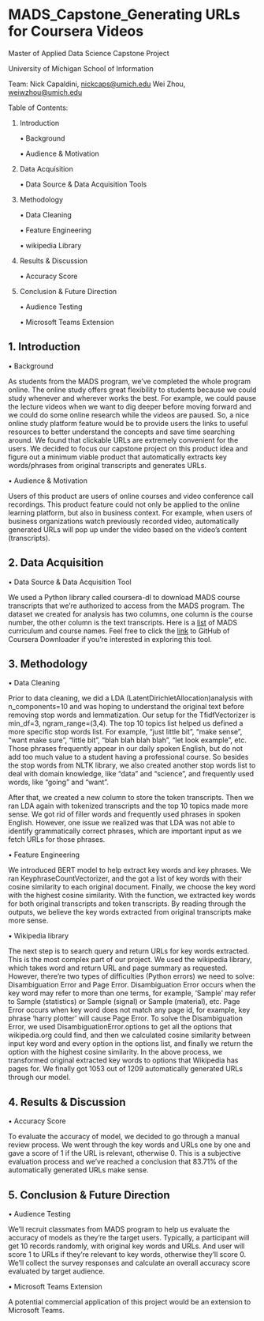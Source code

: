 # MADS_Capstone_Generating URLs for Coursera Videos
Master of Applied Data Science Capstone Project 

University of Michigan School of Information

Team: 
Nick Capaldini, nickcaps@umich.edu
Wei Zhou, weiwzhou@umich.edu


Table of Contents: 

1.	Introduction

    •	Background

    •	Audience & Motivation

2.	Data Acquisition

    •	Data Source & Data Acquisition Tools 

3.	Methodology

    •	Data Cleaning

    •	Feature Engineering

    •	wikipedia Library

4.	Results & Discussion

    •	Accuracy Score

5.	Conclusion & Future Direction

    •	Audience Testing

    •	Microsoft Teams Extension




## 1. Introduction

•	Background

As students from the MADS program, we’ve completed the whole program online. The online study offers great flexibility to students because we could study whenever and wherever works the best. For example, we could pause the lecture videos when we want to dig deeper before moving forward and we could do some online research while the videos are paused. So, a nice online study platform feature would be to provide users the links to useful resources to better understand the concepts and save time searching around. We found that clickable URLs are extremely convenient for the users. We decided to focus our capstone project on this product idea and figure out a minimum viable product that automatically extracts key words/phrases from original transcripts and generates URLs.

•	Audience & Motivation

Users of this product are users of online courses and video conference call recordings. This product feature could not only be applied to the online learning platform, but also in business context. For example, when users of business organizations watch previously recorded video, automatically generated URLs will pop up under the video based on the video’s content (transcripts).

## 2. Data Acquisition

•	Data Source & Data Acquisition Tool

We used a Python library called coursera-dl to download MADS course transcripts that we’re authorized to access from the MADS program. The dataset we created for analysis has two columns, one column is the course number, the other column is the text transcripts. 
Here is a [list](https://www.si.umich.edu/programs/master-applied-data-science-online/curriculum/mads-courses) of MADS curriculum and course names. Feel free to click the [link](https://github.com/coursera-dl/coursera-dl#coursera-downloader) to GitHub of Coursera Downloader if you’re interested in exploring this tool.


## 3. Methodology

•	Data Cleaning

Prior to data cleaning, we did a LDA (LatentDirichletAllocation)analysis with n_components=10 and was hoping to understand the original text before removing stop words and lemmatization. Our setup for the TfidfVectorizer is min_df=3, ngram_range=(3,4).  The top 10 topics list helped us defined a more specific stop words list. For example, “just little bit”, “make sense”, “want make sure”, “little bit”, “blah blah blah blah”, “let look example”, etc. Those phrases frequently appear in our daily spoken English, but do not add too much value to a student having a professional course. So besides the stop words from NLTK library, we also created another stop words list to deal with domain knowledge, like “data” and “science”, and frequently used words, like “going” and “want”. 

After that, we created a new column to store the token transcripts. Then we ran LDA again with tokenized transcripts and the top 10 topics made more sense. We got rid of filler words and frequently used phrases in spoken English. However, one issue we realized was that LDA was not able to identify grammatically correct phrases, which are important input as we fetch URLs for those phrases. 

•	Feature Engineering

We introduced BERT model to help extract key words and key phrases. We ran KeyphraseCountVectorizer, and the got a list of key words with their cosine similarity to each original document. Finally, we choose the key word with the highest cosine similarity. With the function, we extracted key words for both original transcripts and token transcripts. By reading through the outputs, we believe the key words extracted from original transcripts make more sense. 

•	Wikipedia library

The next step is to search query and return URLs for key words extracted. This is the most complex part of our project.  We used the wikipedia library, which takes word and return URL and page summary as requested. However, there’re two types of difficulties (Python errors) we need to solve: Disambiguation Error and Page Error. Disambiguation Error occurs when the key word may refer to more than one terms, for example, ‘Sample’ may refer to Sample (statistics) or Sample (signal) or Sample (material), etc. Page Error occurs when key word does not match any page id, for example, key phrase ‘harry plotter’ will cause Page Error. To solve the Disambiguation Error, we used DisambiguationError.options  to get all the options that wikipedia.org could find, and then we calculated cosine similarity between input key word and every option in the options list, and finally we return the option with the highest cosine similarity. In the above process, we transformed original extracted key words to options that Wikipedia has pages for. We finally got 1053 out of 1209 automatically generated URLs through our model. 

## 4. Results & Discussion

•	Accuracy Score

To evaluate the accuracy of model, we decided to go through a manual review process. We went through the key words and URLs one by one and gave a score of 1 if the URL is relevant, otherwise 0. This is a subjective evaluation process and we’ve reached a conclusion that 83.71% of the automatically generated URLs make sense. 



## 5. Conclusion & Future Direction

•	Audience Testing

We’ll recruit classmates from MADS program to help us evaluate the accuracy of models as they’re the target users.  Typically, a participant will get 10 records randomly, with original key words and URLs. And user will score 1 to URLs if they’re relevant to key words, otherwise they’ll score 0. We’ll collect the survey responses and calculate an overall accuracy score evaluated by target audience. 

•	Microsoft Teams Extension

A potential commercial application of this project would be an extension to Microsoft Teams. 
